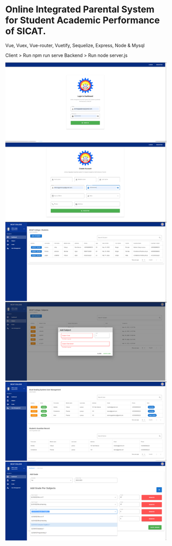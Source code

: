 # Online Integrated Parental System for Student Academic Performance of SICAT.
Vue, Vuex, Vue-router, Vuetify, Sequelize, Express, Node & Mysql

Client > Run npm run serve
Backend > Run node server.js

![alt text](client/src/images/ss/login.PNG)
![alt text](client/src/images/ss/register.PNG)
![alt text](client/src/images/ss/dashboard.PNG)
![alt text](client/src/images/ss/subject.PNG)
![alt text](client/src/images/ss/management.PNG)
![alt text](client/src/images/ss/insert.PNG)
